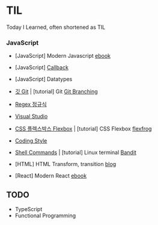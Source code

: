 # TIL
Today I Learned, often shortened as TIL

### JavaScript
- [JavaScript] Modern Javascript [ebook](https://learnjs.vlpt.us/)
- [JavaScript] [Callback](/callback.js)
- [JavaScript] Datatypes


- [깃 Git](/Git.md) | [tutorial] Git [Git Branching](https://learngitbranching.js.org/?locale=ko)
- [Regex 정규식](/regex.md)
- [Visual Studio](/vscode.md)
- [CSS 플렉스박스 Flexbox](/flexbox.md) | [tutorial] CSS Flexbox [flexfrog](https://flexboxfroggy.com/)
- [Coding Style](/styleguide.md)
- [Shell Commands](/terminalCommands.md) | [tutorial] Linux terminal [Bandit](https://overthewire.org/wargames/bandit/)
- [HTML] HTML Transform, transition [blog](https://codingbroker.tistory.com/54)
- [React] Modern React [ebook](https://react.vlpt.us/)


## TODO
- TypeScript
- Functional Programming
